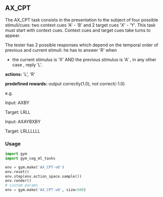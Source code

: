 ## AX_CPT
The AX_CPT task consists in the presentation to the subject of four possible stimuli/cues: two context cues 'A' - 'B' and 2 target cues 'X' - 'Y'.
This task must start with context cues. Context cues and target cues take turns to appear. 

The tester has 2 possible responses which depend on the temporal order of previous and current stimuli: 
he has to answer 'R' when
* the current stimulus is 'X' AND the previous stimulus is 'A' ,
in any other case , reply 'L'.

**actions:**  'L', 'R'

**predefined rewards:** output correctly(1.0), not correct(-1.0)

e.g.

Input: AXBY

Target: LRLL

Input: AXAYBXBY

Target: LRLLLLLL

### Usage
```python
import gym
import gym_cog_ml_tasks

env = gym.make('AX_CPT-v0')
env.reset()
env.step(env.action_space.sample())
env.render()
# custom params
env = gym.make('AX_CPT-v0', size=500)
```